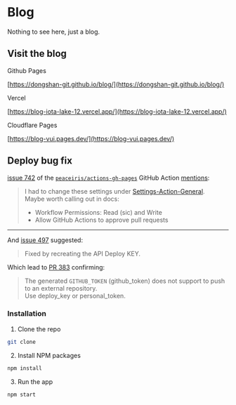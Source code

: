 # Blog

Nothing to see here, just a blog.

## Visit the blog

Github Pages

[https://dongshan-git.github.io/blog/](https://dongshan-git.github.io/blog/)

Vercel

[https://blog-iota-lake-12.vercel.app/](https://blog-iota-lake-12.vercel.app/)

Cloudflare Pages

[https://blog-vui.pages.dev/](https://blog-vui.pages.dev/)

## Deploy bug fix

[issue 742](https://github.com/peaceiris/actions-gh-pages/issues/742) of the [`peaceiris/actions-gh-pages`](https://github.com/peaceiris/actions-gh-pages) GitHub Action [mentions](https://github.com/peaceiris/actions-gh-pages/issues/742#issuecomment-1114440714):

> I had to change these settings under [Settings-Action-General](https://docs.github.com/en/repositories/managing-your-repositorys-settings-and-features/enabling-features-for-your-repository/managing-github-actions-settings-for-a-repository#managing-github-actions-permissions-for-your-repository).  
> Maybe worth calling out in docs:
>
> *   Workflow Permissions: Read (sic) and Write
> *   Allow GitHub Actions to approve pull requests

* * *

And [issue 497](https://github.com/peaceiris/actions-gh-pages/issues/497#issuecomment-703025901) suggested:

> Fixed by recreating the API Deploy KEY.

Which lead to [PR 383](https://github.com/peaceiris/actions-gh-pages/pull/383/files) confirming:

> The generated `GITHUB_TOKEN` (github\_token) does not support to push to an external repository.  
> Use deploy\_key or personal\_token.


### Installation

1. Clone the repo

```sh
git clone 
```

2. Install NPM packages

```sh
npm install
```

3. Run the app

```sh
npm start
```
